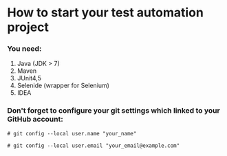 # How to start your test automation project

### You need:

1. Java (JDK > 7)
1. Maven
1. JUnit4,5
1. Selenide (wrapper for Selenium)
1. IDEA

### Don't forget to configure your git settings which linked to your GitHub account:

`# git config --local user.name "your_name"`

`# git config --local user.email "your_email@example.com"`
 